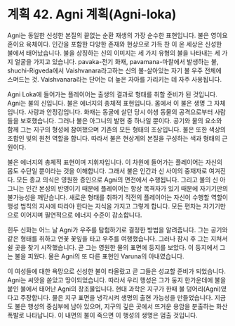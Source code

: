 # 계획 42. Agni 계획(Agni-loka)

Agni는 동일한 신성한 본질의 끝없는 순환 재생의 가장 순수한 표현입니다. 불은 영이요 혼이요 육체이다. 인간을 포함한 다양한 존재와 현상으로 가득 찬 이 온 세상은 신성한 불에서 태어났습니다. 불을 상징하는 신의 이미지는 세 가지 유형의 불을 나타내는 세 가지 얼굴을 가지고 있습니다. pavaka-전기 화재, pavamana-마찰에서 발생하는 불, shuchi-Rigveda에서 Vaishvanara라고하는 신의 불-살아있는 자기 불 우주 전체에 스며드는 것. Vaishvanara라는 단어는 더 높은 자아를 가리키는 데 자주 사용됩니다.

Agni Loka에 들어가는 플레이어는 출생의 결과로 형태를 취할 준비가 된 것입니다. Agni는 불의 신입니다. 불은 에너지의 총체적 표현입니다. 몸에서 이 불은 생명 그 자체입니다. 사랑과 안정감입니다. 화재는 동굴에 살던 당시 야생 동물의 공격으로부터 사람들을 보호했습니다. 그러나 불은 아그니의 발현 중 하나일 뿐이다. 공기와 물의 요소와 함께 그는 지구의 형성에 참여했으며 기존의 모든 형태의 조상입니다. 불은 또한 색상의 조합인 빛의 원천 역할을 합니다. 따라서 불은 현상계의 본질을 구성하는 색과 형태의 근원이다.

불은 에너지의 총체적 표현이며 지휘자입니다. 이 차원에 들어가는 플레이어는 자신의 몸도 수단일 뿐이라는 것을 이해합니다. 그래서 불은 인간과 신 사이의 중재자로 여겨진다. 모든 종교 의식은 영원한 증인으로 Agni의 면전에서 수행됩니다. 그리고 불의 신 아그니는 인간 본성의 반영이기 때문에 플레이어는 항상 목격자가 있기 때문에 자기기만의 불가능성을 깨닫습니다. 새로운 형태를 취하기 직전의 플레이어는 자신이 수행할 역할이 행성 법칙의 지시에 따라야 한다는 지식을 가지고 그렇게 합니다. 모든 편차는 자기기만으로 이어지며 필연적으로 에너지 수준이 감소합니다.

힌두 신화는 어느 날 Agni가 우주를 탐험하기로 결정한 방법을 알려줍니다. 그는 공기와 같은 형태를 취하고 연꽃 꽃잎을 타고 우주를 여행했습니다. 그러나 잠시 후 그는 지쳐서 쉴 곳을 찾기 시작했습니다. 곧 그는 영원한 물의 표면에 둥지를 보았다. 이 둥지에서 그는 불을 피웠다. 물은 Agni의 또 다른 표현인 Varuna의 아내였습니다.

이 여성들에 대한 욕망으로 신성한 불이 타올랐고 곧 그들은 성교할 준비가 되었습니다. Agni는 씨앗을 쏟았고 땅이되었습니다. 따라서 우리 행성은 그가 둥지 한가운데에 불을 붙인 불에서 태어난 Agni의 창조물입니다. 현대 과학은 지구가 한때 불 덩어리(Agni)였다고 주장합니다. 물은 지구 표면을 냉각시켜 생명의 출현 가능성을 만들었습니다. 지금도 불은 행성의 중심부에 남아 있으며, 지구의 깊은 곳에서 뜨거운 용암을 분출하는 화산 폭발로 나타납니다. 이 내면의 불이 죽으면 이 행성의 생명은 멈출 것입니다.
